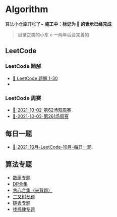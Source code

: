 # Algorithm

算法小仓库开张了~  **施工中：标记为 🎈 的表示已经完成**

> 目录之类的小东 c 一两年后会完善的

## LeetCode

### LeetCode 题解

- [🎈 LeetCode 题解 1-30 ](https://github.com/fengwei2002/Algorithm/blob/main/Leetcode/LeetcodeNote/LeetcodeWeek1%2B2.md)
- 

### LeetCode 周赛

- [🎈-2021-10-02-第62场双周赛](https://github.com/fengwei2002/Algorithm/tree/main/Leetcode/LeetCodeContest/2021-10-02-%E7%AC%AC62%E5%9C%BA%E5%8F%8C%E5%91%A8%E8%B5%9B)
- [🎈-2021-10-03-第261场周赛](https://github.com/fengwei2002/Algorithm/tree/main/Leetcode/LeetCodeContest/2020-10-03-%E7%AC%AC261%E5%9C%BA%E5%91%A8%E8%B5%9B)

## 每日一题

- [🎈-2021-10月-LeetCode-10月-每日一题](https://github.com/fengwei2002/Algorithm/tree/main/1problem/2021-10)

## 算法专题

- [数组专题](https://github.com/fengwei2002/Algorithm/blob/main/AlgorithmNote/Array.md)
- [DP合集](https://github.com/fengwei2002/Algorithm/blob/main/AlgorithmNote/DP.md)
- [贪心合集（来背题）](https://github.com/fengwei2002/Algorithm/blob/main/AlgorithmNote/Greed.md)
- [二叉树专题](https://github.com/fengwei2002/Algorithm/blob/main/AlgorithmNote/BinaryTree.md)
- [链表专题](https://github.com/fengwei2002/Algorithm/blob/main/AlgorithmNote/List.md)
- [找规律专题](https://github.com/fengwei2002/Algorithm/blob/main/AlgorithmNote/Rules.md)